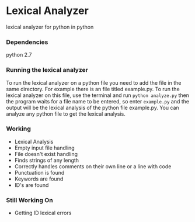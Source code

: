# Lexical Analyzer
lexical analyzer for python in python

### Dependencies
python 2.7

### Running the lexical analyzer
To run the lexical analyzer on a python file you need to add the file in the same directory. For example
there is an file titled example.py. To run the lexical analyzer on this file, use the terminal and run
```python analyze.py``` then the program waits for a file name to be entered, so enter ```example.py```
and the output will be the lexical analysis of the python file example.py. You can analyze any python file
to get the lexical analysis.

### Working
* Lexical Analysis
* Empty input file handling
* File doesn't exist handling
* Finds strings of any length
* Correctly handles comments on their own line or a line with code
* Punctuation is found
* Keywords are found
* ID's are found

### Still Working On
* Getting ID lexical errors
